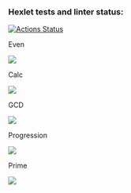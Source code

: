 ### Hexlet tests and linter status:
[![Actions Status](https://github.com/YobiDoYobi/java-project-61/actions/workflows/hexlet-check.yml/badge.svg)](https://github.com/YobiDoYobi/java-project-61/actions)

Even

<a href="https://asciinema.org/a/dd9TrspU6NmPmN22YUEF4j4vw" target="_blank"><img src="https://asciinema.org/a/dd9TrspU6NmPmN22YUEF4j4vw.svg" /></a>

Calc

<a href="https://asciinema.org/a/sdv08n9Fh37EWKuneeYPb2mkb" target="_blank"><img src="https://asciinema.org/a/sdv08n9Fh37EWKuneeYPb2mkb.svg" /></a>

GCD

<a href="https://asciinema.org/a/aCF3mzUWZi7jUCEKnCOeFzUe5" target="_blank"><img src="https://asciinema.org/a/aCF3mzUWZi7jUCEKnCOeFzUe5.svg" /></a>

Progression

<a href="https://asciinema.org/a/vAmWCjUeEvq5eQPCNB6IbZe9V" target="_blank"><img src="https://asciinema.org/a/vAmWCjUeEvq5eQPCNB6IbZe9V.svg" /></a>

Prime

<a href="https://asciinema.org/a/mt8K00IwURB7Uxg8w0TP3lx5r" target="_blank"><img src="https://asciinema.org/a/mt8K00IwURB7Uxg8w0TP3lx5r.svg" /></a>